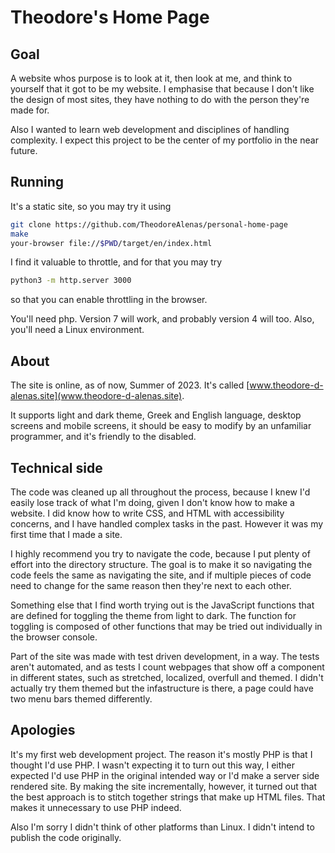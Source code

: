 # Theodore's Home Page

## Goal

A website whos purpose is to look at it,
then look at me, and think to yourself that
it got to be my website. I emphasise that
because I don't like the design of most sites,
they have nothing to do with the person
they're made for.

Also I wanted to learn web development and
disciplines of handling complexity.
I expect this project to be the center of
my portfolio in the near future.

## Running

It's a static site, so you may try it using
```bash
git clone https://github.com/TheodoreAlenas/personal-home-page
make
your-browser file://$PWD/target/en/index.html
```

I find it valuable to throttle, and for that you may try
```bash
python3 -m http.server 3000
```
so that you can enable throttling in the browser.

You'll need php. Version 7 will work,
and probably version 4 will too.
Also, you'll need a Linux environment.

## About

The site is online, as of now, Summer of 2023. It's called
[www.theodore-d-alenas.site](www.theodore-d-alenas.site).

It supports light and dark theme,
Greek and English language,
desktop screens and mobile screens,
it should be easy to modify by an unfamiliar programmer,
and it's friendly to the disabled.

## Technical side

The code was cleaned up all throughout the process,
because I knew I'd easily lose track of what I'm doing,
given I don't know how to make a website.
I did know how to write CSS,
and HTML with accessibility concerns,
and I have handled complex tasks in the past.
However it was my first time that I made a site.

I highly recommend you try to navigate the code,
because I put plenty of effort into the directory structure.
The goal is to make it so navigating the code
feels the same as navigating the site,
and if multiple pieces of code need to change for
the same reason then they're next to each other.

Something else that I find worth trying out is the
JavaScript functions that are defined for
toggling the theme from light to dark.
The function for toggling is composed of other functions
that may be tried out individually in the browser console.

Part of the site was made with test driven development,
in a way. The tests aren't automated, and as tests
I count webpages that show off a component in different
states, such as stretched, localized, overfull
and themed. I didn't actually try them themed
but the infastructure is there, a page could have
two menu bars themed differently.

## Apologies

It's my first web development project.
The reason it's mostly PHP is that I thought I'd use PHP.
I wasn't expecting it to turn out this way,
I either expected I'd use PHP in the original intended way
or I'd make a server side rendered site.
By making the site incrementally, however, it turned out
that the best approach is to stitch together strings
that make up HTML files.
That makes it unnecessary to use PHP indeed.

Also I'm sorry I didn't think
of other platforms than Linux.
I didn't intend to publish the code originally.
